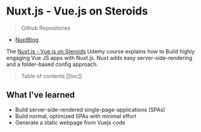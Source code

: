 # Nuxt.js - Vue.js on Steroids

> Github Repositories
- [NuxtBlog](https://github.com/peelmicro/NuxtBlog).

The [Nuxt.js - Vue.js on Steroids](https://www.udemy.com/nuxtjs-vuejs-on-steroids/) Udemy course explains how to Build highly engaging Vue JS apps with Nuxt.js. Nuxt adds easy server-side-rendering and a folder-based config approach.

> Table of contents
[[toc]]

## What I've learned
- Build server-side-rendered single-page-applications (SPAs)
- Build normal, optimized SPAs with minimal effort
- Generate a static webpage from Vuejs code